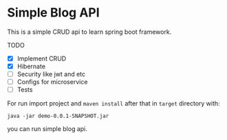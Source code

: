 # Simple Blog API

This is a simple CRUD api to learn spring boot framework.

TODO
- [x] Implement CRUD
- [x] Hibernate
- [ ] Security like jwt and etc
- [ ] Configs for microservice
- [ ] Tests

For run import project and `maven install` after that in `target` directory with:

```java -jar demo-0.0.1-SNAPSHOT.jar```

you can run simple blog api.
